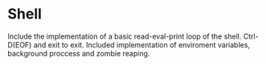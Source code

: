 # Shell

Include the implementation of a basic read-eval-print loop of the shell.
Ctrl-D(EOF) and exit to exit.
Included implementation of enviroment variables, background proccess and zombie reaping.
